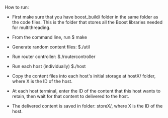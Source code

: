 How to run: 

- First make sure that you have boost_build/ folder in the same folder as the code files. This is the folder that stores all the Boost libraries needed for multithreading.

- From the command line, run
	$ make

- Generate random content files:
	$./util

- Run router controller:
	$./routercontroller

- Run each host (individually)
	$./host

- Copy the content files into each host's initial storage at hostX/ folder, where X is the ID of the host. 

- At each host terminal, enter the ID of the content that this host wants to retain, then wait for that content to delivered to the host. 

- The delivered content is saved in folder: storeX/, where X is the ID of the host. 
